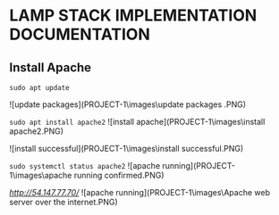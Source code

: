 # LAMP STACK IMPLEMENTATION DOCUMENTATION
## Install Apache

`sudo apt update`

![update packages](PROJECT-1\images\update packages .PNG)

`sudo apt install apache2`
![install apache](PROJECT-1\images\install apache2.PNG)

![install successful](PROJECT-1\images\install successful.PNG)

`sudo systemctl status apache2`
![apache running](PROJECT-1\images\apache running confirmed.PNG)

*http://54.147.77.70/*
![apache running](PROJECT-1\images\Apache web server over the internet.PNG)


